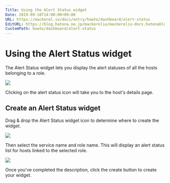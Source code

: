 ```yaml
---
Title: Using the Alert Status widget
Date: 2019-09-18T14:00:00+09:00
URL: https://mackerel.io/docs/entry/howto/dashboard/alert-status
EditURL: https://blog.hatena.ne.jp/mackerelio/mackerelio-docs.hatenablog.mackerel.io/atom/entry/26006613435963121
CustomPath: howto/dashboard/alert-status
---
```


# Using the Alert Status widget
The Alert Status widget lets you display the alert statuses of all the hosts belonging to a role.

![](https://cdn-ak.f.st-hatena.com/images/fotolife/m/mackerelio/20190918/20190918111835.png)

Clicking on the alert status icon will take you to the host's details page.

## Create an Alert Status widget
Drag &amp; drop the Alert Status widget icon to determine where to create the widget.

![](https://cdn-ak.f.st-hatena.com/images/fotolife/m/mackerelio/20190918/20190918111847.png)

Then select the service name and role name.
This will display an alert status list for hosts linked to the selected role.

![](https://cdn-ak.f.st-hatena.com/images/fotolife/m/mackerelio/20190918/20190918111901.png)

Once you've completed the description, click the create button to create your widget.

